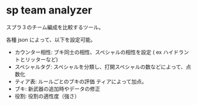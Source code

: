 # sp team analyzer

スプラ３のチーム編成を比較するツール。

各種 json によって、以下を設定可能。

- カウンター相性: ブキ同士の相性、スペシャルの相性を設定 ( ex ハイドラントとリッターなど)
- スペシャルタグ: スペシャルを分類し、打開スペシャルの数などによって、点数化
- ティア表: ルールごとのブキの評価 ティアによって加点。
- ブキ: 新武器の追加時やデータの修正
- 役割: 役割の適性度（強さ）



